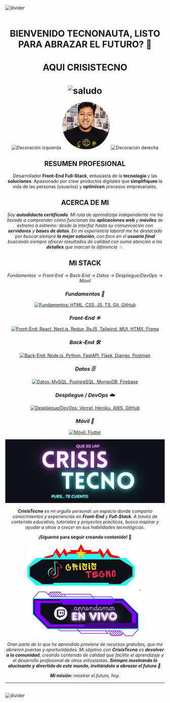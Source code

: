 <img src="https://user-images.githubusercontent.com/73097560/115834477-dbab4500-a447-11eb-908a-139a6edaec5c.gif" alt="divider" /><br><br>

<h1 align="center"><b>BIENVENIDO TECNONAUTA, LISTO PARA ABRAZAR EL FUTURO? 🚀</b></h1>
<h1 align="center"><b>AQUI CRISISTECNO</b></h1>
<h1 align="center">
  <img src="https://media.giphy.com/media/hvRJCLFzcasrR4ia7z/giphy.gif" width="35" alt="saludo" />
</h1>

<!-- Avatar centrado con decoraciones laterales -->
<p align="center">
  <img src="https://camo.githubusercontent.com/6f7b76611449b965092aee7c4bf135e656f4e9416189c0b84020fd9853cd1f93/68747470733a2f2f6d656469612e67697068792e636f6d2f6d656469612f54456e586b637348725034596564436868412f67697068792e676966"
       alt="Decoración izquierda" width="150" />
  <img src="./assets/eseCristhian.png" alt="Foto principal" width="150" />
  <img src="https://camo.githubusercontent.com/6f7b76611449b965092aee7c4bf135e656f4e9416189c0b84020fd9853cd1f93/68747470733a2f2f6d656469612e67697068792e636f6d2f6d656469612f54456e586b637348725034596564436868412f67697068792e676966"
       alt="Decoración derecha" width="150" />
</p>


<h2 align="center">RESUMEN PROFESIONAL</h2>

<p align="center">
  Desarrollador <strong>Front‑End Full‑Stack</strong>, entusiasta de la <strong>tecnología</strong> y las <strong>soluciones</strong>.
  Apasionado por crear productos digitales que <strong>simplifiquen</strong> la vida de las personas (usuarios) y
  <strong>optimicen</strong> procesos empresariales.
</p>

<!-- Sobre mí -->
<h2 align="center">ACERCA DE MI</h2>
<p align="center">
  <em>
    Soy <strong>autodidacta certificado</strong>. Mi ruta de aprendizaje independiente me ha llevado a comprender cómo funcionan las
    <strong>aplicaciones web</strong> y <strong>móviles</strong> de extremo a extremo: desde la interfaz hasta su comunicación con
    <strong>servidores</strong> y <strong>bases de datos</strong>. En mi experiencia laboral me he destacado por buscar siempre
    <strong>la mejor solución</strong>, con foco en el <strong>usuario final</strong> buscando siempre ofrecer resultados de calidad con suma atención a los <strong>detalles</strong> que marcan la diferencia ✨.
  </em>
</p>

<!--stack-->
<h2 align="center">MI STACK</h2>
<p align="center"><em>
  Fundamentos → Front‑End → Back‑End → Datos → Despliegue/DevOps → Móvil
</em></p>

<h3 align="center"><em>Fundamentos 🌱</em></h3>
<p align="center">
  <a href="https://skillicons.dev" aria-label="Fundamentos">
    <img src="https://skillicons.dev/icons?i=html,css,js,ts,python,java,git,github" alt="Fundamentos: HTML, CSS, JS, TS, Git, GitHub" />
  </a>
</p>

<h3 align="center"><em>Front‑End ⚛️</em></h3>
<p align="center">
  <a href="https://skillicons.dev" aria-label="Front-End">
    <img src="https://skillicons.dev/icons?i=figma,materialui,htmx,tailwind,astro,rxjs,react,redux,nextjs" alt="Front-End: React, Next.js, Redux, RxJS, Tailwind, MUI, HTMX, Figma" />
  </a>
</p>

<h3 align="center"><em>Back‑End 🛠️</em></h3>
<p align="center">
  <a href="https://skillicons.dev" aria-label="Back-End">
    <img src="https://skillicons.dev/icons?i=nodejs,fastapi,flask,django,postman" alt="Back-End: Node.js, Python, FastAPI, Flask, Django, Postman" />
  </a>
</p>

<h3 align="center"><em>Datos 🗄️</em></h3>
<p align="center">
  <a href="https://skillicons.dev" aria-label="Bases de datos">
    <img src="https://skillicons.dev/icons?i=mysql,postgresql,mongodb,firebase" alt="Datos: MySQL, PostgreSQL, MongoDB, Firebase" />
  </a>
</p>

<h3 align="center"><em>Despliegue / DevOps ☁️</em></h3>
<p align="center">
  <a href="https://skillicons.dev" aria-label="Despliegue y DevOps">
    <img src="https://skillicons.dev/icons?i=docker,vercel,heroku,aws,github" alt="Despliegue/DevOps: Vercel, Heroku, AWS, GitHub" />
  </a>
</p>

<h3 align="center"><em>Móvil 📱</em></h3>
<p align="center">
  <a href="https://skillicons.dev" aria-label="Móvil">
    <img src="https://skillicons.dev/icons?i=flutter,androidstudio,react" alt="Móvil: Flutter" />
  </a>
</p>


<p align="center">
  <img src="./assets/back_ct.jpg" alt="CrisisTecno banner" width="800" />
</p>

<!-- Aportes y propósito -->
<p align="center">
  <em>
    <strong>CrisisTecno</strong> es mi orgullo personal: un espacio donde comparto conocimientos y experiencias en
    <strong>Front‑End</strong> y <strong>Full‑Stack</strong>. A través de contenido educativo, tutoriales y proyectos prácticos,
    busco inspirar y ayudar a otros a crecer en sus habilidades tecnológicas.
  </em>
</p>

<p align="center">
  <strong>¡Sígueme para seguir creando contenido! 👊</strong>
</p>

<!-- Botones de redes -->
<p align="center">
  <a href="https://www.tiktok.com/@CrisisTecno" aria-label="TikTok CrisisTecno">
    <img src="./assets/btns/tiktok.png" alt="Contenido en TikTok" width="360" />
  </a>
  &nbsp;&nbsp;&nbsp;
  <a href="https://www.twitch.tv/crisistecno" aria-label="Twitch CrisisTecno">
    <img src="./assets/btns/twich.png" alt="Directos en Twitch" width="360" />
  </a>
</p>

<p align="center">
  <em>
    Gran parte de lo que he aprendido proviene de recursos gratuitos, que me abrieron puertas y oportunidades.
    Mi objetivo con <strong>CrisisTecno</strong> es <strong>devolver a la comunidad</strong>, creando contenido de calidad que facilite el
    aprendizaje y el desarrollo profesional de otros entusiastas. <strong>Siempre mostrando lo alucinante y divertido de este mundo,
    invitándote a abrazar el futuro</strong> 🌟.
  </em>
</p>

<p align="center">
  <em><strong>Mi misión:</strong> mostrar el futuro, hoy.</em>
</p>

<hr />


<br />

<img src="https://user-images.githubusercontent.com/73097560/115834477-dbab4500-a447-11eb-908a-139a6edaec5c.gif" alt="divider" />

